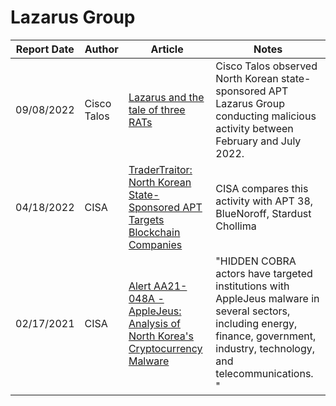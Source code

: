 # Lazarus Group

| Report Date | Author | Article | Notes |
| ----------- | ------ | ------- | ----- |
| 09/08/2022 | Cisco Talos | [Lazarus and the tale of three RATs](https://blog.talosintelligence.com/2022/09/lazarus-three-rats.html) | Cisco Talos observed North Korean state-sponsored APT Lazarus Group conducting malicious activity between February and July 2022. |
| 04/18/2022 | CISA | [TraderTraitor: North Korean State-Sponsored APT Targets Blockchain Companies](https://www.cisa.gov/uscert/ncas/alerts/aa22-108a) | CISA compares this activity with APT 38, BlueNoroff, Stardust Chollima |
| 02/17/2021 | CISA | [Alert AA21-048A - AppleJeus: Analysis of North Korea's Cryptocurrency Malware](https://www.cisa.gov/uscert/ncas/alerts/aa21-048a) | "HIDDEN COBRA actors have targeted institutions with AppleJeus malware in several sectors, including energy, finance, government, industry, technology, and telecommunications. " |
